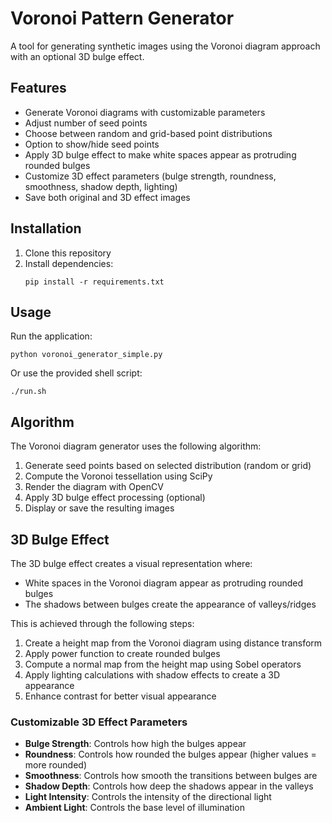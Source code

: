 # Voronoi Pattern Generator

A tool for generating synthetic images using the Voronoi diagram approach with an optional 3D bulge effect.

## Features

- Generate Voronoi diagrams with customizable parameters
- Adjust number of seed points
- Choose between random and grid-based point distributions
- Option to show/hide seed points
- Apply 3D bulge effect to make white spaces appear as protruding rounded bulges
- Customize 3D effect parameters (bulge strength, roundness, smoothness, shadow depth, lighting)
- Save both original and 3D effect images

## Installation

1. Clone this repository
2. Install dependencies:
   ```
   pip install -r requirements.txt
   ```

## Usage

Run the application:
```
python voronoi_generator_simple.py
```

Or use the provided shell script:
```
./run.sh
```

## Algorithm

The Voronoi diagram generator uses the following algorithm:

1. Generate seed points based on selected distribution (random or grid)
2. Compute the Voronoi tessellation using SciPy
3. Render the diagram with OpenCV
4. Apply 3D bulge effect processing (optional)
5. Display or save the resulting images

## 3D Bulge Effect

The 3D bulge effect creates a visual representation where:
- White spaces in the Voronoi diagram appear as protruding rounded bulges
- The shadows between bulges create the appearance of valleys/ridges

This is achieved through the following steps:
1. Create a height map from the Voronoi diagram using distance transform
2. Apply power function to create rounded bulges
3. Compute a normal map from the height map using Sobel operators
4. Apply lighting calculations with shadow effects to create a 3D appearance
5. Enhance contrast for better visual appearance

### Customizable 3D Effect Parameters

- **Bulge Strength**: Controls how high the bulges appear
- **Roundness**: Controls how rounded the bulges appear (higher values = more rounded)
- **Smoothness**: Controls how smooth the transitions between bulges are
- **Shadow Depth**: Controls how deep the shadows appear in the valleys
- **Light Intensity**: Controls the intensity of the directional light
- **Ambient Light**: Controls the base level of illumination 